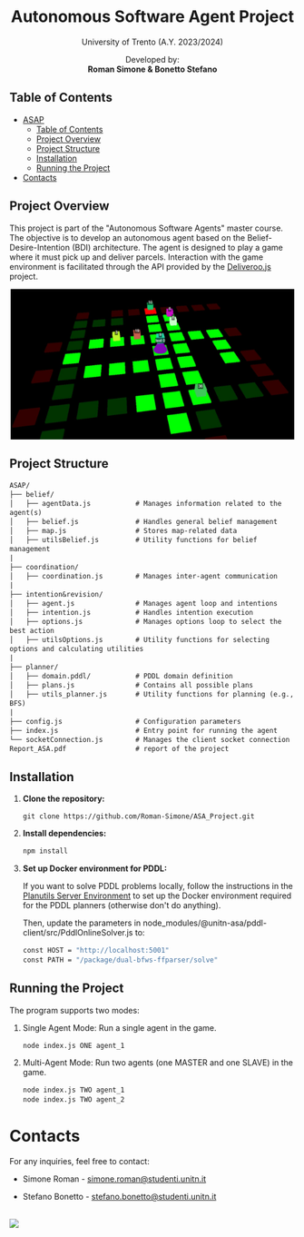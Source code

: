 <h1 align="center">Autonomous Software Agent Project</h1>
<p align="center">University of Trento (A.Y. 2023/2024)</p>

<p align="center">
  Developed by:<br>
  <strong>Roman Simone & Bonetto Stefano</strong><br>
</p>

## Table of Contents

- [ASAP](#asap)
  - [Table of Contents](#table-of-contents)
  - [Project Overview](#project-overview)
  - [Project Structure](#project-structure)
  - [Installation](#installation)
  - [Running the Project](#running-the-project)
- [Contacts](#contacts)

## Project Overview
This project is part of the "Autonomous Software Agents" master course. The objective is to develop an autonomous agent based on the Belief-Desire-Intention (BDI) architecture. The agent is designed to play a game where it must pick up and deliver parcels. Interaction with the game environment is facilitated through the API provided by the [Deliveroo.js](https://github.com/unitn-ASA/DeliverooAgent.js) project.

<p align="center">
  <img src="img_README/deliveroo.png" alt="Deliveroo Agent" style="display: block; margin: 0 auto; width: 500px;">
</p>

## Project Structure

```plaintext
ASAP/
├── belief/
│   ├── agentData.js           # Manages information related to the agent(s)
│   ├── belief.js              # Handles general belief management
│   ├── map.js                 # Stores map-related data
│   ├── utilsBelief.js         # Utility functions for belief management
|
├── coordination/
│   ├── coordination.js        # Manages inter-agent communication 
|
├── intention&revision/
│   ├── agent.js               # Manages agent loop and intentions
│   ├── intention.js           # Handles intention execution
│   ├── options.js             # Manages options loop to select the best action
│   ├── utilsOptions.js        # Utility functions for selecting options and calculating utilities
|
├── planner/
│   ├── domain.pddl/           # PDDL domain definition
│   ├── plans.js               # Contains all possible plans
│   ├── utils_planner.js       # Utility functions for planning (e.g., BFS)
|
├── config.js                  # Configuration parameters
├── index.js                   # Entry point for running the agent
└── socketConnection.js        # Manages the client socket connection
Report_ASA.pdf                 # report of the project
```

## Installation

1. **Clone the repository:**
   ```
   git clone https://github.com/Roman-Simone/ASA_Project.git
   ```

2. **Install dependencies:**
   ```sh
   npm install
   ```

3. **Set up Docker environment for PDDL:**
   
   If you want to solve PDDL problems locally, follow the instructions in the [Planutils Server Environment](https://github.com/AI-Planning/planutils/tree/main/environments/server) to set up the Docker environment required for the PDDL planners (otherwise don't do anything).

   Then, update the parameters in node_modules/@unitn-asa/pddl-client/src/PddlOnlineSolver.js to:
    
    ```bash
    const HOST = "http://localhost:5001"
    const PATH = "/package/dual-bfws-ffparser/solve"
    ```

## Running the Project

The program supports two modes:

1. Single Agent Mode: Run a single agent in the game.

    ```bash
    node index.js ONE agent_1
    ```
2. Multi-Agent Mode: Run two agents (one MASTER and one SLAVE) in the game.

    ```bash
    node index.js TWO agent_1
    node index.js TWO agent_2
    ```

# Contacts
For any inquiries, feel free to contact:

- Simone Roman - [simone.roman@studenti.unitn.it](mailto:simone.roman@studenti.unitn.it)

- Stefano Bonetto - [stefano.bonetto@studenti.unitn.it](mailto:stefano.bonetto@studenti.unitn.it)

<br>

<div>
    <a href="https://www.unitn.it/">
        <img src="https://ing-gest.disi.unitn.it/wp-content/uploads/2022/11/marchio_disi_bianco_vert_eng-1024x295.png" width="400px">
    </a>
</div>

